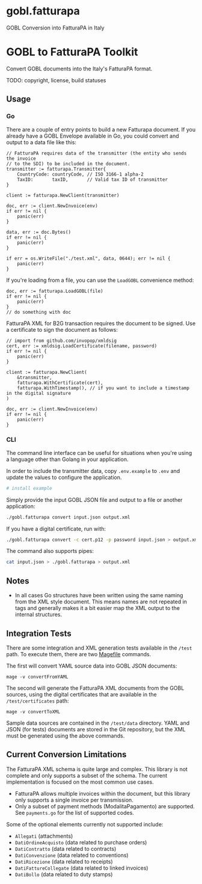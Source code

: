 # gobl.fatturapa
GOBL Conversion into FatturaPA in Italy

# GOBL to FatturaPA Toolkit

Convert GOBL documents into the Italy's FatturaPA format.

TODO: copyright, license, build statuses

## Usage

### Go

There are a couple of entry points to build a new Fatturapa document. If you already have a GOBL Envelope available in Go, you could convert and output to a data file like this:

```golang
// FatturaPA requires data of the transmitter (the entity who sends the invoice
// to the SDI) to be included in the document.
transmitter := fatturapa.Transmitter{
    CountryCode: countryCode, // ISO 3166-1 alpha-2
    TaxID:       taxID,       // Valid tax ID of transmitter
}

client := fatturapa.NewClient(transmitter)

doc, err := client.NewInvoice(env)
if err != nil {
    panic(err)
}

data, err := doc.Bytes()
if err != nil {
    panic(err)
}

if err = os.WriteFile("./test.xml", data, 0644); err != nil {
    panic(err)
}
```

If you're loading from a file, you can use the `LoadGOBL` convenience method:

```golang
doc, err := fatturapa.LoadGOBL(file)
if err != nil {
    panic(err)
}
// do something with doc
```

FatturaPA XML for B2G transaction requires the document to be signed. Use a certificate to sign the document as follows:

```golang
// import from github.com/invopop/xmldsig
cert, err := xmldsig.LoadCertificate(filename, password)
if err != nil {
    panic(err)
}

client := fatturapa.NewClient(
	&transmitter,
	fatturapa.WithCertificate(cert),
	fatturapa.WithTimestamp(), // if you want to include a timestamp in the digital signature
)

doc, err := client.NewInvoice(env)
if err != nil {
    panic(err)
}
```

### CLI

The command line interface can be useful for situations when you're using a language other than Golang in your application.

In order to include the transmitter data, copy `.env.example` to `.env` and update the values to configure the application.

```bash
# install example
```

Simply provide the input GOBL JSON file and output to a file or another application:

```bash
./gobl.fatturapa convert input.json output.xml
```

If you have a digital certificate, run with:

```bash
./gobl.fatturapa convert -c cert.p12 -p password input.json > output.xml
```

The command also supports pipes:

```bash
cat input.json > ./gobl.fatturapa > output.xml
```

## Notes

- In all cases Go structures have been written using the same naming from the XML style document. This means names are not repeated in tags and generally makes it a bit easier map the XML output to the internal structures.

## Integration Tests

There are some integration and XML generation tests available in the `/test` path. To execute them, there are two [Magefile](https://magefile.org/) commands.

The first will convert YAML source data into GOBL JSON documents:

```
mage -v convertFromYAML
```

The second will generate the FatturaPA XML documents from the GOBL sources, using the digital certificates that are available in the `/test/certificates` path:

```
mage -v convertToXML
```

Sample data sources are contained in the `/test/data` directory. YAML and JSON (for tests) documents are stored in the Git repository, but the XML must be generated using the above commands.

## Current Conversion Limitations

The FatturaPA XML schema is quite large and complex. This library is not complete and only supports a subset of the schema. The current implementation is focused on the most common use cases.

- FatturaPA allows multiple invoices within the document, but this library only supports a single invoice per transmission.
- Only a subset of payment methods (ModalitaPagamento) are supported. See `payments.go` for the list of supported codes.

Some of the optional elements currently not supported include:
- `Allegati` (attachments)
- `DatiOrdineAcquisto` (data related to purchase orders)
- `DatiContratto` (data related to contracts)
- `DatiConvenzione` (data related to conventions)
- `DatiRicezione` (data related to receipts)
- `DatiFattureCollegate` (data related to linked invoices)
- `DatiBollo` (data related to duty stamps)
